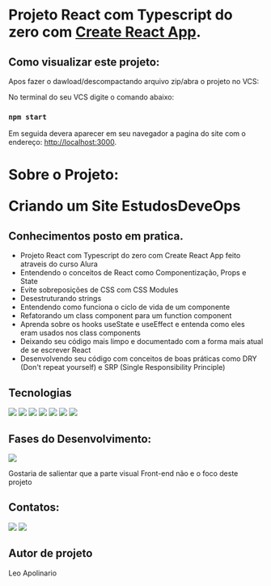# Projeto React com Typescript do zero com [Create React App](https://github.com/facebook/create-react-app).

## Como visualizar este projeto:
<p> Apos fazer o dawload/descompactando arquivo zip/abra o projeto no VCS:</p>
 No terminal do seu VCS digite o comando abaixo:

### `npm start`

Em seguida devera aparecer em seu navegador a pagina do site com o endereço: [http://localhost:3000](http://localhost:3000).


<h1>Sobre o Projeto:<p> Criando um Site EstudosDeveOps</p></h1>



## Conhecimentos posto em pratica.
- Projeto React com Typescript do zero com Create React App feito atraveis do curso Alura
- Entendendo o conceitos de React como Componentização, Props e State
- Evite sobreposições de CSS com CSS Modules
- Desestruturando strings
- Entendendo como funciona o ciclo de vida de um componente
- Refatorando um class component para um function component
- Aprenda sobre os hooks useState e useEffect e entenda como eles eram usados nos class components
- Deixando seu código mais limpo e documentado com a forma mais atual de se escrever React
- Desenvolvendo seu código com conceitos de boas práticas como DRY (Don't repeat yourself) e SRP (Single Responsibility Principle)

##  Tecnologias
<div>
  <img src="https://img.shields.io/badge/vscode-00BFFF?style=for-the-badge&logo=visualstudio&logoColor=black">
  <img src="https://img.shields.io/badge/HTML-239120?style=for-the-badge&logo=html5&logoColor=white">
  <img src="https://img.shields.io/badge/CSS-008B8B?&style=for-the-badge&logo=css3&logoColor=white">
    <img src="https://img.shields.io/badge/typescript-88bcd1?style=for-the-badge&logo=typescript&logoColor=black">
  <img src="https://img.shields.io/badge/JavaScript-F7DF1E?style=for-the-badge&logo=javascript&logoColor=black">
  <img src="https://img.shields.io/badge/Git-FF3300?style=for-the-badge&logo=Git&logoColor=black">
  <img src="https://img.shields.io/badge/Github-808080?style=for-the-badge&logo=Github&logoColor=black">

  
</div>

## Fases do Desenvolvimento:

</div>
<p align="right , float: right">
<img loading="lazy" src="http://img.shields.io/static/v1?label=STATUS&message=Front-End%20Finalizado&color=F7DF1E&style=for-the-badge"/>
</p>
<p> Gostaria de salientar que a parte visual Front-end não e o foco deste projeto </p>


## Contatos:

<div>
<a href = "leosantosap@outlook.com"><img loading="lazy" src="https://img.shields.io/badge/outlook-D14836?style=for-the-badge&logo=outlook&logoColor=white" target="_blank"></a>
<a href="https://www.linkedin.com/in/leobaldo-apolinario" target="_blank">
  <img loading="lazy" src="https://img.shields.io/badge/-LinkedIn-%230077B5?style=for-the-badge&logo=linkedin&logoColor=white" target="_blank"></a> 

</div>

## Autor de projeto

Leo Apolinario






